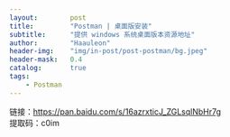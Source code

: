 ```yaml
---
layout:        post
title:         "Postman | 桌面版安装"
subtitle:      "提供 windows 系统桌面版本资源地址"
author:        "Haauleon"
header-img:    "img/in-post/post-postman/bg.jpeg"
header-mask:   0.4
catalog:       true
tags:
    - Postman
---
```



链接：https://pan.baidu.com/s/16azrxticJ_ZGLsqlNbHr7g    
提取码：c0im 